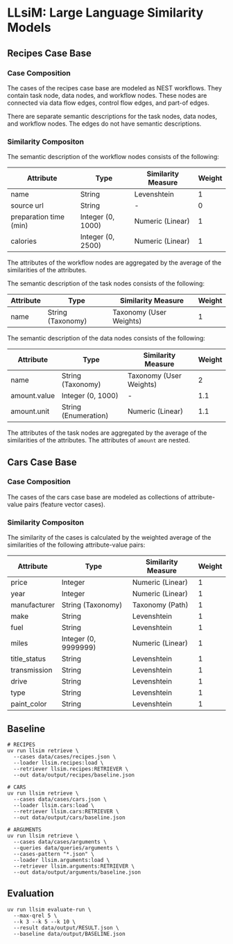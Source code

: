 # LLsiM: Large Language Similarity Models

## Recipes Case Base

### Case Composition

The cases of the recipes case base are modeled as NEST workflows. They contain task node, data nodes, and workflow nodes. These nodes are connected via data flow edges, control flow edges, and part-of edges.

There are separate semantic descriptions for the task nodes, data nodes, and workflow nodes. The edges do not have semantic descriptions.

### Similarity Compositon

The semantic description of the workflow nodes consists of the following:

| Attribute              | Type              | Similarity Measure | Weight |
| ---------------------- | ----------------- | ------------------ | ------ |
| name                   | String            | Levenshtein        | 1      |
| source url             | String            | -                  | 0      |
| preparation time (min) | Integer (0, 1000) | Numeric (Linear)   | 1      |
| calories               | Integer (0, 2500) | Numeric (Linear)   | 1      |

The attributes of the workflow nodes are aggregated by the average of the similarities of the attributes.

The semantic description of the task nodes consists of the following:

| Attribute | Type              | Similarity Measure      | Weight |
| --------- | ----------------- | ----------------------- | ------ |
| name      | String (Taxonomy) | Taxonomy (User Weights) | 1      |

The semantic description of the data nodes consists of the following:

| Attribute    | Type                 | Similarity Measure      | Weight |
| ------------ | -------------------- | ----------------------- | ------ |
| name         | String (Taxonomy)    | Taxonomy (User Weights) | 2      |
| amount.value | Integer (0, 1000)    | -                       | 1.1    |
| amount.unit  | String (Enumeration) | Numeric (Linear)        | 1.1    |

The attributes of the task nodes are aggregated by the average of the similarities of the attributes. The attributes of `amount` are nested.

## Cars Case Base

### Case Composition

The cases of the cars case base are modeled as collections of attribute-value pairs (feature vector cases).

### Similarity Compositon

The similarity of the cases is calculated by the weighted average of the similarities of the following attribute-value pairs:

| Attribute    | Type                 | Similarity Measure | Weight |
| ------------ | -------------------- | ------------------ | ------ |
| price        | Integer              | Numeric (Linear)   | 1      |
| year         | Integer              | Numeric (Linear)   | 1      |
| manufacturer | String (Taxonomy)    | Taxonomy (Path)    | 1      |
| make         | String               | Levenshtein        | 1      |
| fuel         | String               | Levenshtein        | 1      |
| miles        | Integer (0, 9999999) | Numeric (Linear)   | 1      |
| title_status | String               | Levenshtein        | 1      |
| transmission | String               | Levenshtein        | 1      |
| drive        | String               | Levenshtein        | 1      |
| type         | String               | Levenshtein        | 1      |
| paint_color  | String               | Levenshtein        | 1      |

## Baseline

```shell
# RECIPES
uv run llsim retrieve \
  --cases data/cases/recipes.json \
  --loader llsim.recipes:load \
  --retriever llsim.recipes:RETRIEVER \
  --out data/output/recipes/baseline.json

# CARS
uv run llsim retrieve \
  --cases data/cases/cars.json \
  --loader llsim.cars:load \
  --retriever llsim.cars:RETRIEVER \
  --out data/output/cars/baseline.json

# ARGUMENTS
uv run llsim retrieve \
  --cases data/cases/arguments \
  --queries data/queries/arguments \
  --cases-pattern "*.json" \
  --loader llsim.arguments:load \
  --retriever llsim.arguments:RETRIEVER \
  --out data/output/arguments/baseline.json
```

## Evaluation

```shell
uv run llsim evaluate-run \
  --max-qrel 5 \
  --k 3 --k 5 --k 10 \
  --result data/output/RESULT.json \
  --baseline data/output/BASELINE.json
```
